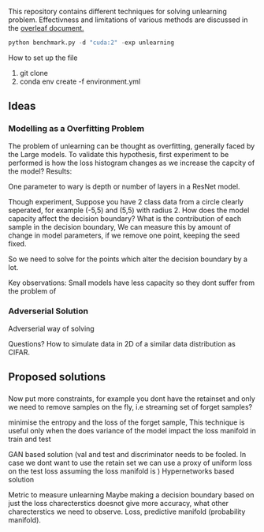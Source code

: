 This repository contains different techniques for solving unlearning problem. Effectivness and limitations of various methods are discussed in the [overleaf document.](https://www.overleaf.com/project/64ab1d0dfb84a676620a7ebe)

```python
python benchmark.py -d "cuda:2" -exp unlearning 
```
How to set up the file
1. git clone
2. conda env create -f environment.yml



## Ideas

### Modelling as a Overfitting Problem

The problem of unlearning can be thought as overfitting, generally faced by the Large models. To validate this hypothesis, first experiment to be performed is how the loss histogram changes as we increase the capcity of the model?
Results:

One parameter to wary is depth or number of layers in a ResNet model.



Though experiment, Suppose you have 2 class data from a circle clearly seperated, for example (-5,5) and (5,5) with radius 2. How does the model capacity affect the decision boundary? What is the contribution of each sample in the decision boundary, We can measure this by amount of change in model parameters, if we remove one point, keeping the seed fixed.


So we need to solve for the points which alter the decision boundary by a lot.



Key observations:
    Small models have less capacity so they dont suffer from the problem of 

### Adverserial Solution
Adverserial way of solving


Questions?
How to simulate data in 2D of a similar data distribution as CIFAR.


## Proposed solutions

### 

Now put more constraints, for example you dont have the retainset and only we need to remove samples on the fly, i.e streaming set of forget samples? 


minimise the entropy and the loss of the forget sample, This technique is useful only when the 
does variance of the model impact the loss manifold in train and test



GAN based solution (val and test and discriminator needs to be fooled. In case we dont want to use the retain set we can use a proxy of uniform loss on the test loss assuming the loss manifold is )
Hypernetworks based solution




Metric to measure unlearning
Maybe making a decision boundary based on just the loss charecterstics doesnot give more accuracy, what other charecterstics  we need to observe.
Loss, predictive manifold (probability manifold). 
